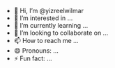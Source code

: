 - 👋 Hi, I’m @yizreelwilmar
- 👀 I’m interested in ...
- 🌱 I’m currently learning ...
- 💞️ I’m looking to collaborate on ...
- 📫 How to reach me ...
- 😄 Pronouns: ...
- ⚡ Fun fact: ...

<!---
yizreelwilmar/yizreelwilmar is a ✨ special ✨ repository because its `README.md` (this file) appears on your GitHub profile.
You can click the Preview link to take a look at your changes.
--->
